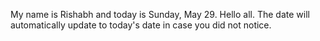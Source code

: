 My name is Rishabh and today is Sunday, May 29. Hello all. The date will automatically update to today's date in case you did not notice.
